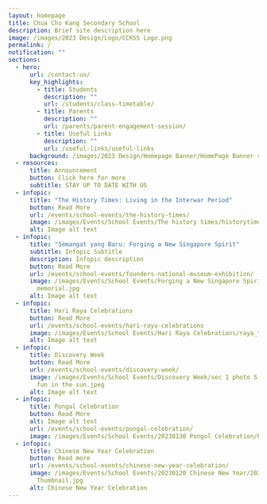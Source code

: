 ```yaml
---
layout: homepage
title: Chua Chu Kang Secondary School
description: Brief site description here
image: /images/2023 Design/Logo/CCKSS Logo.png
permalink: /
notification: ""
sections:
  - hero:
      url: /contact-us/
      key_highlights:
        - title: Students
          description: ""
          url: /students/class-timetable/
        - title: Parents
          description: ""
          url: /parents/parent-engagement-session/
        - title: Useful Links
          description: ""
          url: /useful-links/useful-links
      background: /images/2023 Design/Homepage Banner/HomePage Banner v5.gif
  - resources:
      title: Announcement
      button: Click here for more
      subtitle: STAY UP TO DATE WITH US
  - infopic:
      title: "The History Times: Living in the Interwar Period"
      button: Read More
      url: /events/school-events/the-history-times/
      image: /images/Events/School Events/The history times/historytimesphotothumb.jpg
      alt: Image alt text
  - infopic:
      title: "Semangat yang Baru: Forging a New Singapore Spirit"
      subtitle: Infopic Subtitle
      description: Infopic description
      button: Read More
      url: /events/school-events/founders-national-museum-exhibition/
      image: /images/Events/School Events/Forging a New Singapore Spirit/founder
        memorial.jpg
      alt: Image alt text
  - infopic:
      title: Hari Raya Celebrations
      button: Read More
      url: /events/school-events/hari-raya-celebrations
      image: /images/Events/School Events/Hari Raya Celebrations/raya_thumb.jpg
      alt: Image alt text
  - infopic:
      title: Discovery Week
      button: Read More
      url: /events/school-events/discovery-week/
      image: /images/Events/School Events/Discovery Week/sec 1 photo 5 - rafting is
        fun in the sun.jpeg
      alt: Image alt text
  - infopic:
      title: Pongal Celebration
      button: Read More
      alt: Image alt text
      url: /events/school-events/pongal-celebration/
      image: /images/Events/School Events/20230130 Pongol Celebration/Pongol Thumb.jpg
  - infopic:
      title: Chinese New Year Celebration
      button: Read more
      url: /events/school-events/chinese-new-year-celebration/
      image: /images/Events/School Events/20230120 Chinese New Year/2023 CNY
        Thumbnail.jpg
      alt: Chinese New Year Celebration
---
```

